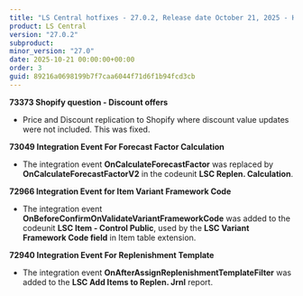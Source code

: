 ```yaml
---
title: "LS Central hotfixes - 27.0.2, Release date October 21, 2025 - Hotfixes"
product: LS Central
version: "27.0.2"
subproduct: 
minor_version: "27.0"
date: 2025-10-21 00:00:00+00:00
order: 3
guid: 89216a0698199b7f7caa6044f71d6f1b94fcd3cb
---
```


<strong>73373 Shopify question - Discount offers</strong>
<ul><li>Price and Discount replication to Shopify where discount value updates were not included. This was fixed. </li></ul>
<strong>73049 Integration Event For Forecast Factor Calculation</strong>
<ul><li>The integration event <b>OnCalculateForecastFactor</b> was replaced by <b>OnCalculateForecastFactorV2</b> in the codeunit <b>LSC Replen. Calculation</b>.</li></ul>
<strong>72966 Integration Event for Item Variant Framework Code</strong>
<ul><li>The integration event <b>OnBeforeConfirmOnValidateVariantFrameworkCode</b> was added to the codeunit <b>LSC Item - Control Public</b>, used by the <b>LSC Variant Framework Code field</b> in Item table extension.</li></ul>
<strong>72940 Integration Event For Replenishment Template</strong>
<ul><li>The integration event <b>OnAfterAssignReplenishmentTemplateFilter</b> was added to the <b>LSC Add Items to Replen. Jrnl</b> report.</li></ul>
